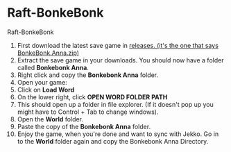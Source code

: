 # Raft-BonkeBonk
Raft-BonkeBonk

1. First download the latest save game in [releases. (it's the one that says BonkeBonk.Anna.zip)](https://github.com/jekkogray/Raft-BonkeBonk/releases)
1. Extract the save game in your downloads. You should now have a folder called **Bonkebonk Anna**. 
1. Right click and copy the **Bonkebonk Anna** folder.
1. Open your game:
2. Click on **Load Word**
3. On the lower right, click **OPEN WORD FOLDER PATH**
4. This should open up a folder in file explorer. (If it doesn't pop up you might have to Control + Tab to change windows).
5. Open the **World** folder.
6. Paste the copy of the **Bonkebonk Anna** folder. 
7. Enjoy the game, when you're done and want to sync with Jekko. Go in to the **World** folder again and copy the Bonkebonk Anna Directory.
